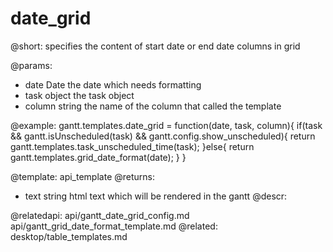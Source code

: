 date_grid
=============
@short:
	specifies the content of start date or end date columns in grid
	

@params:
- date			Date		the date which needs formatting
- task			object 			the task object
- column			string 			the name of the column that called the template

@example:
gantt.templates.date_grid = function(date, task, column){
   if(task && gantt.isUnscheduled(task) && gantt.config.show_unscheduled){
    	return gantt.templates.task_unscheduled_time(task);
   	}else{
    	return gantt.templates.grid_date_format(date);
   }
}

@template:	api_template
@returns:
- text		string		html text which will be rendered in the gantt
@descr:

@relatedapi:
	api/gantt_date_grid_config.md
	api/gantt_grid_date_format_template.md
@related:
	desktop/table_templates.md